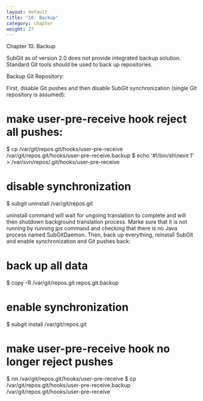 ```yaml
---
layout: default
title: "10. Backup"
category: chapter
weight: 27
---
```

Chapter 10. Backup

SubGit as of version 2.0 does not provide integrated backup solution. Standard Git tools should be used to back up repositories.

Backup Git Repository:

First, disable Git pushes and then disable SubGit synchronization (single Git repository is assumed):

# make user-pre-receive hook reject all pushes:
$ cp /var/git/repos.git/hooks/user-pre-receive /var/git/repos.git/hooks/user-pre-receive.backup
$ echo '#!/bin/sh\nexit 1' > /var/svn/repos/.git/hooks/user-pre-receive

# disable synchronization
$ subgit uninstall /var/git/repos.git

uninstall command will wait for ungoing translation to complete and will then shutdown background translation process. Marke sure that it is not running by running jps command and checking that there is no Java process named SubGitDaemon. Then, back up everything, reinstall SubGit and enable synchronization and Git pushes back:

# back up all data
$ copy -R /var/git/repos.git repos.git.backup

# enable synchronization
$ subgit install /var/git/repos.git

# make user-pre-receive hook no longer reject pushes
$ rm /var/git/repos.git/hooks/user-pre-receive
$ cp /var/git/repos.git/hooks/user-pre-receive.backup /var/git/repos.git/hooks/user-pre-receive